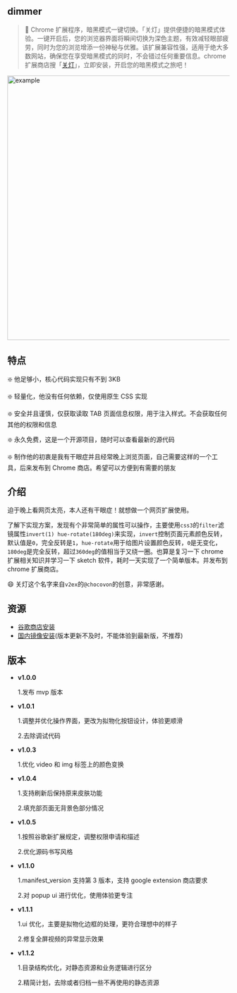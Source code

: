 ## dimmer

> 👋 Chrome 扩展程序，暗黑模式一键切换。「关灯」提供便捷的暗黑模式体验。一键开启后，您的浏览器界面将瞬间切换为深色主题，有效减轻眼部疲劳，同时为您的浏览增添一份神秘与优雅。该扩展兼容性强，适用于绝大多数网站，确保您在享受暗黑模式的同时，不会错过任何重要信息。chrome 扩展商店搜「[关灯](https://chromewebstore.google.com/detail/lights-off%E5%85%B3%E7%81%AF/dnidbhhpcjgffjophhebfelbcnonoclh)」，立即安装，开启您的暗黑模式之旅吧！

<div style='display: flex;align-items: center;justify-content: center;'><img width='600px' src='./static//imgs/1280x800.jpg' style='border: 1px solid transparent;' alt='example'/></div>

## 特点

❇️ 他足够小，核心代码实现只有不到 3KB <br/>

❇️ 轻量化，他没有任何依赖，仅使用原生 CSS 实现 <br/>

❇️ 安全并且谨慎，仅获取读取 TAB 页面信息权限，用于注入样式。不会获取任何其他的权限和信息 <br/>

❇️ 永久免费，这是一个开源项目，随时可以查看最新的源代码 <br/>

❇️ 制作他的初衷是我有干眼症并且经常晚上浏览页面，自己需要这样的一个工具，后来发布到 Chrome 商店。希望可以方便到有需要的朋友 <br/>

## 介绍

迫于晚上看网页太亮，本人还有干眼症！就想做一个网页扩展使用。

了解下实现方案，发现有个非常简单的属性可以操作，主要使用`css3`的`filter`滤镜属性`invert(1) hue-rotate(180deg)`来实现，`invert`控制页面元素颜色反转，默认值是`0`，完全反转是`1`，`hue-rotate`用于给图片设置颜色反转，`0`是无变化，`180deg`是完全反转，超过`360deg`的值相当于又绕一圈。也算是复习一下 chrome 扩展相关知识并学习一下 sketch 软件，耗时一天实现了一个简单版本。并发布到 chrome 扩展商店。

😄 关灯这个名字来自`v2ex`的`@chocovon`的创意，非常感谢。

## 资源

- [谷歌商店安装](https://chromewebstore.google.com/detail/lights-off%E5%85%B3%E7%81%AF/dnidbhhpcjgffjophhebfelbcnonoclh)
- [国内镜像安装](https://www.ilovechrome.com/extension/dnidbhhpcjgffjophhebfelbcnonoclh)(版本更新不及时，不能体验到最新版，不推荐)

## 版本

- **v1.0.0**

  1.发布 mvp 版本

- **v1.0.1**

  1.调整并优化操作界面，更改为拟物化按钮设计，体验更顺滑

  2.去除调试代码

- **v1.0.3**

  1.优化 video 和 img 标签上的颜色变换

- **v1.0.4**

  1.支持刷新后保持原来皮肤功能

  2.填充部页面无背景色部分情况

- **v1.0.5**

  1.按照谷歌新扩展规定，调整权限申请和描述

  2.优化源码书写风格

- **v1.1.0**

  1.manifest_version 支持第 3 版本，支持 google extension 商店要求

  2.对 popup ui 进行优化，使用体验更专注

- **v1.1.1**

  1.ui 优化，主要是拟物化边框的处理，更符合理想中的样子

  2.修复全屏视频的异常显示效果

- **v1.1.2**

  1.目录结构优化，对静态资源和业务逻辑进行区分

  2.精简计划，去除或者归档一些不再使用的静态资源
